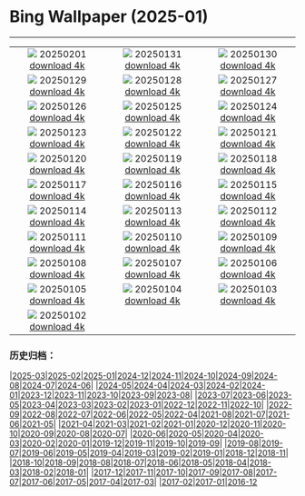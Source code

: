 # Bing Wallpaper (2025-01)
**************
| | | |
|:-:|:-:|:-:|
| ![](https://www.bing.com/th?id=OHR.FestungKonigsteinElbsandsteingebirge_IT-IT3107556613_1920x1080.jpg) 20250201 [download 4k](https://www.bing.com/th?id=OHR.FestungKonigsteinElbsandsteingebirge_IT-IT3107556613_UHD.jpg) | ![](https://www.bing.com/th?id=OHR.PlainsZebra_IT-IT2615421914_1920x1080.jpg) 20250131 [download 4k](https://www.bing.com/th?id=OHR.PlainsZebra_IT-IT2615421914_UHD.jpg) | ![](https://www.bing.com/th?id=OHR.OrdesaSpain_IT-IT2526212966_1920x1080.jpg) 20250130 [download 4k](https://www.bing.com/th?id=OHR.OrdesaSpain_IT-IT2526212966_UHD.jpg) |
| ![](https://www.bing.com/th?id=OHR.LunarDragon_IT-IT2211011304_1920x1080.jpg) 20250129 [download 4k](https://www.bing.com/th?id=OHR.LunarDragon_IT-IT2211011304_UHD.jpg) | ![](https://www.bing.com/th?id=OHR.Piedmont_IT-IT1689633679_1920x1080.jpg) 20250128 [download 4k](https://www.bing.com/th?id=OHR.Piedmont_IT-IT1689633679_UHD.jpg) | ![](https://www.bing.com/th?id=OHR.CanyonSnow_IT-IT1813827101_1920x1080.jpg) 20250127 [download 4k](https://www.bing.com/th?id=OHR.CanyonSnow_IT-IT1813827101_UHD.jpg) |
| ![](https://www.bing.com/th?id=OHR.FrostedBeech_IT-IT1757566579_1920x1080.jpg) 20250126 [download 4k](https://www.bing.com/th?id=OHR.FrostedBeech_IT-IT1757566579_UHD.jpg) | ![](https://www.bing.com/th?id=OHR.PortoSunset_IT-IT1632622830_1920x1080.jpg) 20250125 [download 4k](https://www.bing.com/th?id=OHR.PortoSunset_IT-IT1632622830_UHD.jpg) | ![](https://www.bing.com/th?id=OHR.IcelandGeyser_IT-IT1394965765_1920x1080.jpg) 20250124 [download 4k](https://www.bing.com/th?id=OHR.IcelandGeyser_IT-IT1394965765_UHD.jpg) |
| ![](https://www.bing.com/th?id=OHR.DeerValley_IT-IT9318398790_1920x1080.jpg) 20250123 [download 4k](https://www.bing.com/th?id=OHR.DeerValley_IT-IT9318398790_UHD.jpg) | ![](https://www.bing.com/th?id=OHR.PetraMonastery_IT-IT8921152499_1920x1080.jpg) 20250122 [download 4k](https://www.bing.com/th?id=OHR.PetraMonastery_IT-IT8921152499_UHD.jpg) | ![](https://www.bing.com/th?id=OHR.DutchSquirrel_IT-IT0079565716_1920x1080.jpg) 20250121 [download 4k](https://www.bing.com/th?id=OHR.DutchSquirrel_IT-IT0079565716_UHD.jpg) |
| ![](https://www.bing.com/th?id=OHR.CadizSpain_IT-IT4747642623_1920x1080.jpg) 20250120 [download 4k](https://www.bing.com/th?id=OHR.CadizSpain_IT-IT4747642623_UHD.jpg) | ![](https://www.bing.com/th?id=OHR.CortinaAmpezzo_IT-IT8151089763_1920x1080.jpg) 20250119 [download 4k](https://www.bing.com/th?id=OHR.CortinaAmpezzo_IT-IT8151089763_UHD.jpg) | ![](https://www.bing.com/th?id=OHR.WhiteSandsNP_IT-IT7416154003_1920x1080.jpg) 20250118 [download 4k](https://www.bing.com/th?id=OHR.WhiteSandsNP_IT-IT7416154003_UHD.jpg) |
| ![](https://www.bing.com/th?id=OHR.NapoliPizza_IT-IT7432865458_1920x1080.jpg) 20250117 [download 4k](https://www.bing.com/th?id=OHR.NapoliPizza_IT-IT7432865458_UHD.jpg) | ![](https://www.bing.com/th?id=OHR.PinnaclesPeaks_IT-IT7170476013_1920x1080.jpg) 20250116 [download 4k](https://www.bing.com/th?id=OHR.PinnaclesPeaks_IT-IT7170476013_UHD.jpg) | ![](https://www.bing.com/th?id=OHR.MuseumCourt_IT-IT0217909528_1920x1080.jpg) 20250115 [download 4k](https://www.bing.com/th?id=OHR.MuseumCourt_IT-IT0217909528_UHD.jpg) |
| ![](https://www.bing.com/th?id=OHR.NeptunesGrotto_IT-IT6948130051_1920x1080.jpg) 20250114 [download 4k](https://www.bing.com/th?id=OHR.NeptunesGrotto_IT-IT6948130051_UHD.jpg) | ![](https://www.bing.com/th?id=OHR.CoastalWales_IT-IT6663007380_1920x1080.jpg) 20250113 [download 4k](https://www.bing.com/th?id=OHR.CoastalWales_IT-IT6663007380_UHD.jpg) | ![](https://www.bing.com/th?id=OHR.CrescentTail_IT-IT6327285395_1920x1080.jpg) 20250112 [download 4k](https://www.bing.com/th?id=OHR.CrescentTail_IT-IT6327285395_UHD.jpg) |
| ![](https://www.bing.com/th?id=OHR.MeknesMorocco_IT-IT5907061739_1920x1080.jpg) 20250111 [download 4k](https://www.bing.com/th?id=OHR.MeknesMorocco_IT-IT5907061739_UHD.jpg) | ![](https://www.bing.com/th?id=OHR.BubbleLake_IT-IT6583176586_1920x1080.jpg) 20250110 [download 4k](https://www.bing.com/th?id=OHR.BubbleLake_IT-IT6583176586_UHD.jpg) | ![](https://www.bing.com/th?id=OHR.NamibiaDunes_IT-IT8256486695_1920x1080.jpg) 20250109 [download 4k](https://www.bing.com/th?id=OHR.NamibiaDunes_IT-IT8256486695_UHD.jpg) |
| ![](https://www.bing.com/th?id=OHR.GreatWallStairs_IT-IT6218183610_1920x1080.jpg) 20250108 [download 4k](https://www.bing.com/th?id=OHR.GreatWallStairs_IT-IT6218183610_UHD.jpg) | ![](https://www.bing.com/th?id=OHR.FestaTricoloreDolomites_IT-IT0168095926_1920x1080.jpg) 20250107 [download 4k](https://www.bing.com/th?id=OHR.FestaTricoloreDolomites_IT-IT0168095926_UHD.jpg) | ![](https://www.bing.com/th?id=OHR.RavennaBasilica_IT-IT9888465442_1920x1080.jpg) 20250106 [download 4k](https://www.bing.com/th?id=OHR.RavennaBasilica_IT-IT9888465442_UHD.jpg) |
| ![](https://www.bing.com/th?id=OHR.BouldersNZ_IT-IT9574087004_1920x1080.jpg) 20250105 [download 4k](https://www.bing.com/th?id=OHR.BouldersNZ_IT-IT9574087004_UHD.jpg) | ![](https://www.bing.com/th?id=OHR.VietnamFalls_IT-IT3525554686_1920x1080.jpg) 20250104 [download 4k](https://www.bing.com/th?id=OHR.VietnamFalls_IT-IT3525554686_UHD.jpg) | ![](https://www.bing.com/th?id=OHR.TolkienOxford_IT-IT9082436970_1920x1080.jpg) 20250103 [download 4k](https://www.bing.com/th?id=OHR.TolkienOxford_IT-IT9082436970_UHD.jpg) |
| ![](https://www.bing.com/th?id=OHR.ArdezSwitzerland_IT-IT8831023098_1920x1080.jpg) 20250102 [download 4k](https://www.bing.com/th?id=OHR.ArdezSwitzerland_IT-IT8831023098_UHD.jpg) |  |  |

### 历史归档：

|[2025-03](/../2025-03/2025-03.md)|[2025-02](/../2025-02/2025-02.md)|[2025-01](/2025-01.md)|[2024-12](/../2024-12/2024-12.md)|[2024-11](/../2024-11/2024-11.md)|[2024-10](/../2024-10/2024-10.md)|[2024-09](/../2024-09/2024-09.md)|[2024-08](/../2024-08/2024-08.md)|[2024-07](/../2024-07/2024-07.md)|[2024-06](/../2024-06/2024-06.md)|
|[2024-05](/../2024-05/2024-05.md)|[2024-04](/../2024-04/2024-04.md)|[2024-03](/../2024-03/2024-03.md)|[2024-02](/../2024-02/2024-02.md)|[2024-01](/../2024-01/2024-01.md)|[2023-12](/../2023-12/2023-12.md)|[2023-11](/../2023-11/2023-11.md)|[2023-10](/../2023-10/2023-10.md)|[2023-09](/../2023-09/2023-09.md)|[2023-08](/../2023-08/2023-08.md)|
|[2023-07](/../2023-07/2023-07.md)|[2023-06](/../2023-06/2023-06.md)|[2023-05](/../2023-05/2023-05.md)|[2023-04](/../2023-04/2023-04.md)|[2023-03](/../2023-03/2023-03.md)|[2023-02](/../2023-02/2023-02.md)|[2023-01](/../2023-01/2023-01.md)|[2022-12](/../2022-12/2022-12.md)|[2022-11](/../2022-11/2022-11.md)|[2022-10](/../2022-10/2022-10.md)|
|[2022-09](/../2022-09/2022-09.md)|[2022-08](/../2022-08/2022-08.md)|[2022-07](/../2022-07/2022-07.md)|[2022-06](/../2022-06/2022-06.md)|[2022-05](/../2022-05/2022-05.md)|[2022-04](/../2022-04/2022-04.md)|[2021-08](/../2021-08/2021-08.md)|[2021-07](/../2021-07/2021-07.md)|[2021-06](/../2021-06/2021-06.md)|[2021-05](/../2021-05/2021-05.md)|
|[2021-04](/../2021-04/2021-04.md)|[2021-03](/../2021-03/2021-03.md)|[2021-02](/../2021-02/2021-02.md)|[2021-01](/../2021-01/2021-01.md)|[2020-12](/../2020-12/2020-12.md)|[2020-11](/../2020-11/2020-11.md)|[2020-10](/../2020-10/2020-10.md)|[2020-09](/../2020-09/2020-09.md)|[2020-08](/../2020-08/2020-08.md)|[2020-07](/../2020-07/2020-07.md)|
|[2020-06](/../2020-06/2020-06.md)|[2020-05](/../2020-05/2020-05.md)|[2020-04](/../2020-04/2020-04.md)|[2020-03](/../2020-03/2020-03.md)|[2020-02](/../2020-02/2020-02.md)|[2020-01](/../2020-01/2020-01.md)|[2019-12](/../2019-12/2019-12.md)|[2019-11](/../2019-11/2019-11.md)|[2019-10](/../2019-10/2019-10.md)|[2019-09](/../2019-09/2019-09.md)|
|[2019-08](/../2019-08/2019-08.md)|[2019-07](/../2019-07/2019-07.md)|[2019-06](/../2019-06/2019-06.md)|[2019-05](/../2019-05/2019-05.md)|[2019-04](/../2019-04/2019-04.md)|[2019-03](/../2019-03/2019-03.md)|[2019-02](/../2019-02/2019-02.md)|[2019-01](/../2019-01/2019-01.md)|[2018-12](/../2018-12/2018-12.md)|[2018-11](/../2018-11/2018-11.md)|
|[2018-10](/../2018-10/2018-10.md)|[2018-09](/../2018-09/2018-09.md)|[2018-08](/../2018-08/2018-08.md)|[2018-07](/../2018-07/2018-07.md)|[2018-06](/../2018-06/2018-06.md)|[2018-05](/../2018-05/2018-05.md)|[2018-04](/../2018-04/2018-04.md)|[2018-03](/../2018-03/2018-03.md)|[2018-02](/../2018-02/2018-02.md)|[2018-01](/../2018-01/2018-01.md)|
|[2017-12](/../2017-12/2017-12.md)|[2017-11](/../2017-11/2017-11.md)|[2017-10](/../2017-10/2017-10.md)|[2017-09](/../2017-09/2017-09.md)|[2017-08](/../2017-08/2017-08.md)|[2017-07](/../2017-07/2017-07.md)|[2017-06](/../2017-06/2017-06.md)|[2017-05](/../2017-05/2017-05.md)|[2017-04](/../2017-04/2017-04.md)|[2017-03](/../2017-03/2017-03.md)|
|[2017-02](/../2017-02/2017-02.md)|[2017-01](/../2017-01/2017-01.md)|[2016-12](/../2016-12/2016-12.md)